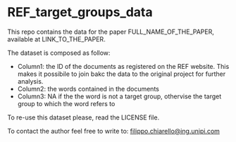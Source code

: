 # REF_target_groups_data

This repo contains the data for the paper FULL_NAME_OF_THE_PAPER, available at LINK_TO_THE_PAPER.

The dataset is composed as follow: 

- Column1: the ID of the documents as registered on the REF website. This makes it possibile to join bakc the data to the original project for further analysis. 
- Column2: the words contained in the documents
- Column3: NA if the the word is not a target group, othervise the target group to which the word refers to

To re-use this dataset please, read the LICENSE file. 

To contact the author feel free to write to: filippo.chiarello@ing.unipi.com
